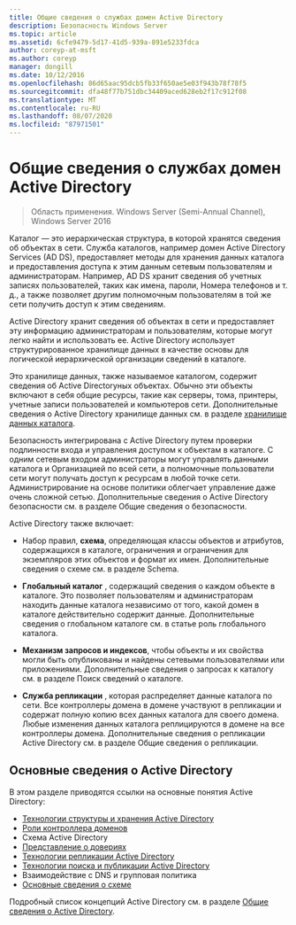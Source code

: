 ```yaml
---
title: Общие сведения о службах домен Active Directory
description: Безопасность Windows Server
ms.topic: article
ms.assetid: 6cfe9479-5d17-41d5-939a-891e5233fdca
author: coreyp-at-msft
ms.author: coreyp
manager: dongill
ms.date: 10/12/2016
ms.openlocfilehash: 86d65aac95dcb5fb33f650ae5e03f943b78f78f5
ms.sourcegitcommit: dfa48f77b751dbc34409aced628eb2f17c912f08
ms.translationtype: MT
ms.contentlocale: ru-RU
ms.lasthandoff: 08/07/2020
ms.locfileid: "87971501"
---
```

# <a name="overview-of-active-directory-domain-services"></a>Общие сведения о службах домен Active Directory

>Область применения. Windows Server (Semi-Annual Channel), Windows Server 2016

Каталог — это иерархическая структура, в которой хранятся сведения об объектах в сети. Служба каталогов, например домен Active Directory Services (AD DS), предоставляет методы для хранения данных каталога и предоставления доступа к этим данным сетевым пользователям и администраторам. Например, AD DS хранит сведения об учетных записях пользователей, таких как имена, пароли, Номера телефонов и т. д., а также позволяет другим полномочным пользователям в той же сети получить доступ к этим сведениям.

Active Directory хранит сведения об объектах в сети и предоставляет эту информацию администраторам и пользователям, которые могут легко найти и использовать ее. Active Directory использует структурированное хранилище данных в качестве основы для логической иерархической организации сведений в каталоге.

Это хранилище данных, также называемое каталогом, содержит сведения об Active Directoryных объектах. Обычно эти объекты включают в себя общие ресурсы, такие как серверы, тома, принтеры, учетные записи пользователей и компьютеров сети. Дополнительные сведения о Active Directory хранилище данных см. в разделе [хранилище данных каталога](https://technet.microsoft.com/library/cc736627(v=ws.10).aspx).

Безопасность интегрирована с Active Directory путем проверки подлинности входа и управления доступом к объектам в каталоге. С одним сетевым входом администраторы могут управлять данными каталога и Организацией по всей сети, а полномочные пользователи сети могут получать доступ к ресурсам в любой точке сети. Администрирование на основе политики облегчает управление даже очень сложной сетью. Дополнительные сведения о Active Directory безопасности см. в разделе Общие сведения о безопасности.

Active Directory также включает:
* Набор правил, **схема**, определяющая классы объектов и атрибутов, содержащихся в каталоге, ограничения и ограничения для экземпляров этих объектов и формат их имен. Дополнительные сведения о схеме см. в разделе Schema.


* **Глобальный каталог** , содержащий сведения о каждом объекте в каталоге. Это позволяет пользователям и администраторам находить данные каталога независимо от того, какой домен в каталоге действительно содержит данные. Дополнительные сведения о глобальном каталоге см. в статье роль глобального каталога.


* **Механизм запросов и индексов**, чтобы объекты и их свойства могли быть опубликованы и найдены сетевыми пользователями или приложениями. Дополнительные сведения о запросах к каталогу см. в разделе Поиск сведений о каталоге.


* **Служба репликации** , которая распределяет данные каталога по сети. Все контроллеры домена в домене участвуют в репликации и содержат полную копию всех данных каталога для своего домена. Любые изменения данных каталога реплицируются в домене на все контроллеры домена. Дополнительные сведения о репликации Active Directory см. в разделе Общие сведения о репликации.

## <a name="understanding-active-directory"></a>Основные сведения о Active Directory
 В этом разделе приводятся ссылки на основные понятия Active Directory:

* [Технологии структуры и хранения Active Directory](https://technet.microsoft.com/library/cc759186(v=ws.10).aspx)
* [Роли контроллера доменов](https://technet.microsoft.com/library/cc786438(v=ws.10).aspx)
* Схема Active Directory
* [Представление о довериях](https://technet.microsoft.com/library/cc771294(v=ws.10).aspx)
* [Технологии репликации Active Directory](https://technet.microsoft.com/library/cc786438(v=ws.10).aspx)
* [Технологии поиска и публикации Active Directory](https://technet.microsoft.com/library/cc775686(v=ws.10).aspx)
* Взаимодействие с DNS и групповая политика
* [Основные сведения о схеме](https://technet.microsoft.com/library/cc759402(v=ws.10).aspx)

Подробный список концепций Active Directory см. в разделе [Общие сведения о Active Directory](https://technet.microsoft.com/library/cc781408(v=ws.10).aspx).

